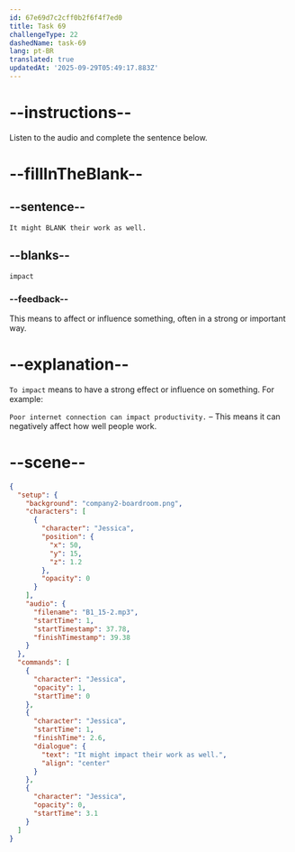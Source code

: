 ```yaml
---
id: 67e69d7c2cff0b2f6f4f7ed0
title: Task 69
challengeType: 22
dashedName: task-69
lang: pt-BR
translated: true
updatedAt: '2025-09-29T05:49:17.883Z'
---
```


<!-- (Audio) Jessica: It might impact their work as well. -->

# --instructions--

Listen to the audio and complete the sentence below.

# --fillInTheBlank--

## --sentence--

`It might BLANK their work as well.`

## --blanks--

`impact`

### --feedback--

This means to affect or influence something, often in a strong or important way.

# --explanation--

`To impact` means to have a strong effect or influence on something. For example:

`Poor internet connection can impact productivity.` – This means it can negatively affect how well people work.

# --scene--

```json
{
  "setup": {
    "background": "company2-boardroom.png",
    "characters": [
      {
        "character": "Jessica",
        "position": {
          "x": 50,
          "y": 15,
          "z": 1.2
        },
        "opacity": 0
      }
    ],
    "audio": {
      "filename": "B1_15-2.mp3",
      "startTime": 1,
      "startTimestamp": 37.78,
      "finishTimestamp": 39.38
    }
  },
  "commands": [
    {
      "character": "Jessica",
      "opacity": 1,
      "startTime": 0
    },
    {
      "character": "Jessica",
      "startTime": 1,
      "finishTime": 2.6,
      "dialogue": {
        "text": "It might impact their work as well.",
        "align": "center"
      }
    },
    {
      "character": "Jessica",
      "opacity": 0,
      "startTime": 3.1
    }
  ]
}
```
